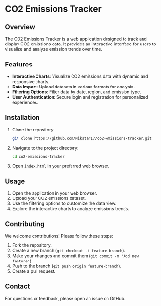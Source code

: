 # CO2 Emissions Tracker

## Overview

The CO2 Emissions Tracker is a web application designed to track and display CO2 emissions data. It provides an interactive interface for users to visualize and analyze emission trends over time.

## Features

-   **Interactive Charts**: Visualize CO2 emissions data with dynamic and responsive charts.
-   **Data Import**: Upload datasets in various formats for analysis.
-   **Filtering Options**: Filter data by date, region, and emission type.
-   **User Authentication**: Secure login and registration for personalized experiences.

## Installation

1. Clone the repository:
    ```bash
    git clone https://github.com/Nikstar17/co2-emissions-tracker.git
    ```
2. Navigate to the project directory:
    ```bash
    cd co2-emissions-tracker
    ```
3. Open `index.html` in your preferred web browser.

## Usage

1. Open the application in your web browser.
2. Upload your CO2 emissions dataset.
3. Use the filtering options to customize the data view.
4. Explore the interactive charts to analyze emissions trends.

## Contributing

We welcome contributions! Please follow these steps:

1. Fork the repository.
2. Create a new branch (`git checkout -b feature-branch`).
3. Make your changes and commit them (`git commit -m 'Add new feature'`).
4. Push to the branch (`git push origin feature-branch`).
5. Create a pull request.

## Contact

For questions or feedback, please open an issue on GitHub.

